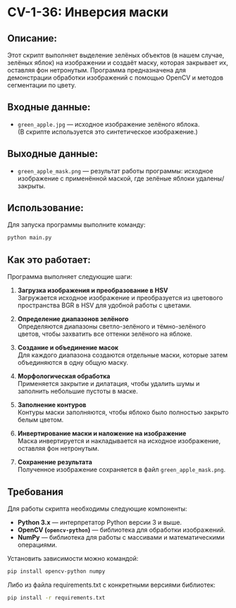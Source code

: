 # CV-1-36: Инверсия маски

## Описание:

Этот скрипт выполняет выделение зелёных объектов (в нашем случае, зелёных яблок) на изображении и создаёт маску, которая закрывает их, оставляя фон нетронутым. Программа предназначена для демонстрации обработки изображений с помощью OpenCV и методов сегментации по цвету.

## Входные данные:

- `green_apple.jpg` — исходное изображение зелёного яблока.  
  (В скрипте используется это синтетическое изображение.)

## Выходные данные:

- `green_apple_mask.png` — результат работы программы: исходное изображение с применённой маской, где зелёные яблоки удалены/закрыты.

## Использование:

Для запуска программы выполните команду:

```bash
python main.py
```
## Как это работает:

Программа выполняет следующие шаги:

1. **Загрузка изображения и преобразование в HSV**  
   Загружается исходное изображение и преобразуется из цветового пространства BGR в HSV для удобной работы с цветами.

2. **Определение диапазонов зелёного**  
   Определяются диапазоны светло-зелёного и тёмно-зелёного цветов, чтобы захватить все оттенки зелёного на яблоке.

3. **Создание и объединение масок**  
   Для каждого диапазона создаются отдельные маски, которые затем объединяются в одну общую маску.

4. **Морфологическая обработка**  
   Применяется закрытие и дилатация, чтобы удалить шумы и заполнить небольшие пустоты в маске.

5. **Заполнение контуров**  
   Контуры маски заполняются, чтобы яблоко было полностью закрыто белым цветом.

6. **Инвертирование маски и наложение на изображение**  
   Маска инвертируется и накладывается на исходное изображение, оставляя фон нетронутым.

7. **Сохранение результата**  
   Полученное изображение сохраняется в файл `green_apple_mask.png`.

## Требования

Для работы скрипта необходимы следующие компоненты:

- **Python 3.x** — интерпретатор Python версии 3 и выше.  
- **OpenCV (`opencv-python`)** — библиотека для обработки изображений.  
- **NumPy** — библиотека для работы с массивами и математическими операциями.  

Установить зависимости можно командой:

```bash
pip install opencv-python numpy
```

Либо из файла requirements.txt с конкретными версиями библиотек:

```bash
pip install -r requirements.txt
```
